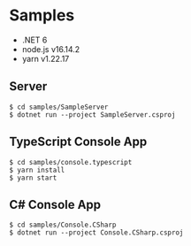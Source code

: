 # Samples

- .NET 6
- node.js v16.14.2
- yarn v1.22.17

## Server
```
$ cd samples/SampleServer
$ dotnet run --project SampleServer.csproj
```


## TypeScript Console App



```
$ cd samples/console.typescript
$ yarn install
$ yarn start
```

## C# Console App

```
$ cd samples/Console.CSharp
$ dotnet run --project Console.CSharp.csproj
```



